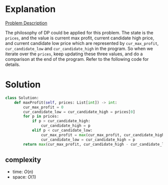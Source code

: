 # Explanation

[Problem Description](https://leetcode.com/problems/best-time-to-buy-and-sell-stock/)

The philosophy of DP could be applied for this problem. The state is the `prices`, and the value is current max profit, current candidate high price, and current candidate low price which are represented by `cur_max_profit`, `cur_candidate_low` and `cur_candidate_high` in the program. So when we iterate over the `prices`, keep updating these three values, and do a comparison at the end of the program. Refer to the following code for details.

# Solution

```python
class Solution:
    def maxProfit(self, prices: List[int]) -> int:
        cur_max_profit = 0
        cur_candidate_low = cur_candidate_high = prices[0]
        for p in prices:
            if p > cur_candidate_high:
                cur_candidate_high = p
            elif p < cur_candidate_low:
                cur_max_profit = max(cur_max_profit, cur_candidate_high - cur_candidate_low)
                cur_candidate_low = cur_candidate_high = p
        return max(cur_max_profit, cur_candidate_high - cur_candidate_low)
```

## complexity

- time: $O(n)$
- space: $O(1)$
